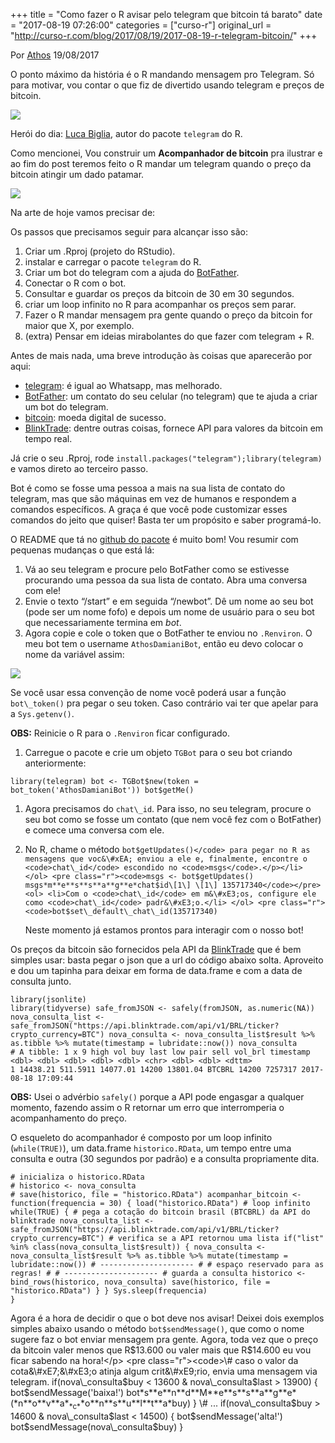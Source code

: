 +++
title = "Como fazer o R avisar pelo telegram que bitcoin tá barato"
date = "2017-08-19 07:26:00"
categories = ["curso-r"]
original_url = "http://curso-r.com/blog/2017/08/19/2017-08-19-r-telegram-bitcoin/"
+++

<div class="col-md-9" id="blog-post">
<p class="text-muted text-uppercase mb-small text-right">
Por <a href="http://curso-r.com/author/athos">Athos</a> 19/08/2017
</p>
<div id="post-content">
<p>
O ponto máximo da história é o R mandando mensagem pro Telegram. Só para
motivar, vou contar o que fiz de divertido usando telegram e preços de
bitcoin.
</p>
<p>
<img src="http://curso-r.com/blog/2017-08-19-r-telegram-bitcoin/r_telegram.gif">
</p>
<p>
Herói do dia: <a href="https://github.com/lbraglia">Luca Biglia</a>,
autor do pacote <code>telegram</code> do R.
</p>
<div id="o-que-faremos" class="section level1">
<p>
Como mencionei, Vou construir um <strong>Acompanhador de
bitcoin</strong> pra ilustrar e ao fim do post teremos feito o R mandar
um telegram quando o preço da bitcoin atingir um dado patamar.
</p>
<p>
<img src="http://curso-r.com/blog/2017-08-19-r-telegram-bitcoin/serie_bitcoin.png">
</p>
<p>
Na arte de hoje vamos precisar de:
</p>
<p>
Os passos que precisamos seguir para alcançar isso são:
</p>
<ol>
<li>
Criar um .Rproj (projeto do RStudio).
</li>
<li>
instalar e carregar o pacote <code>telegram</code> do R.
</li>
<li>
Criar um bot do telegram com a ajuda do
<a href="https://telegram.me/botfather">BotFather</a>.
</li>
<li>
Conectar o R com o bot.
</li>
<li>
Consultar e guardar os preços da bitcoin de 30 em 30 segundos.
</li>
<li>
criar um loop infinito no R para acompanhar os preços sem parar.
</li>
<li>
Fazer o R mandar mensagem pra gente quando o preço da bitcoin for maior
que X, por exemplo.
</li>
<li>
(extra) Pensar em ideias mirabolantes do que fazer com telegram + R.
</li>
</ol>

<p>
Antes de mais nada, uma breve introdução às coisas que aparecerão por
aqui:
</p>
<ul>
<li>
<a href="https://telegram.org/">telegram</a>: é igual ao Whatsapp, mas
melhorado.
</li>
<li>
<a href="https://telegram.me/botfather">BotFather</a>: um contato do seu
celular (no telegram) que te ajuda a criar um bot do telegram.
</li>
<li>
<a href="https://en.wikipedia.org/wiki/Bitcoin">bitcoin</a>: moeda
digital de sucesso.
</li>
<li>
<a href="https://blinktrade.com/docs/">BlinkTrade</a>: dentre outras
coisas, fornece API para valores da bitcoin em tempo real.
</li>
</ul>

<div id="acompanhador-de-bitcoin" class="section level2">
<p>
Já crie o seu .Rproj, rode
<code>install.packages("telegram");library(telegram)</code> e vamos
direto ao terceiro passo.
</p>
<p>
Bot é como se fosse uma pessoa a mais na sua lista de contato do
telegram, mas que são máquinas em vez de humanos e respondem a comandos
específicos. A graça é que você pode customizar esses comandos do jeito
que quiser! Basta ter um propósito e saber programá-lo.
</p>
<p>
O README que tá no <a href="https://github.com/lbraglia/telegram">github
do pacote</a> é muito bom! Vou resumir com pequenas mudanças o que está
lá:
</p>
<ol>
<li>
Vá ao seu telegram e procure pelo BotFather como se estivesse procurando
uma pessoa da sua lista de contato. Abra uma conversa com ele!
</li>
<li>
Envie o texto “/start” e em seguida “/newbot”. Dê um nome ao seu bot
(pode ser um nome fofo) e depois um nome de usuário para o seu bot que
necessariamente termina em <em>bot</em>.
</li>
<li>
Agora copie e cole o token que o BotFather te enviou no
<code>.Renviron</code>. O meu bot tem o username
<code>AthosDamianiBot</code>, então eu devo colocar o nome da variável
assim:
</li>
</ol>
<p>
<img src="http://curso-r.com/blog/2017-08-19-r-telegram-bitcoin/Renvirom_1.png">
</p>
<p>
Se você usar essa convenção de nome você poderá usar a função
<code>bot\_token()</code> pra pegar o seu token. Caso contrário vai ter
que apelar para a <code>Sys.getenv()</code>.
</p>
<p>
<strong>OBS:</strong> Reinicie o R para o <code>.Renviron</code> ficar
configurado.
</p>

<div id="passo-4-bot-do-telegram---conectar-ao-r" class="section level3">
<ol>
<li>
Carregue o pacote e crie um objeto <code>TGBot</code> para o seu bot
criando anteriormente:
</li>
</ol>
<pre class="r"><code>library(telegram) bot &lt;- TGBot$new(token = bot_token(&apos;AthosDamianiBot&apos;)) bot$getMe()</code></pre>
<ol>
<li>
<p>
Agora precisamos do <code>chat\_id</code>. Para isso, no seu telegram,
procure o seu bot como se fosse um contato (que nem você fez com o
BotFather) e comece uma conversa com ele.
</p>
</li>
<li>
<p>
No R, chame o método
<code>bot$getUpdates()&lt;/code&gt; para pegar no R as mensagens que voc&\#xEA; enviou a ele e, finalmente, encontre o &lt;code&gt;chat\_id&lt;/code&gt; escondido no &lt;code&gt;msgs&lt;/code&gt;.&lt;/p&gt;&lt;/li&gt; &lt;/ol&gt; &lt;pre class="r"&gt;&lt;code&gt;msgs &lt;- bot$getUpdates()
msgs*m**e**s**s**a**g**e*chat$id\[1\] \[1\] 135717340&lt;/code&gt;&lt;/pre&gt; &lt;ol&gt; &lt;li&gt;Com o &lt;code&gt;chat\_id&lt;/code&gt; em m&\#xE3;os, configure ele como &lt;code&gt;chat\_id&lt;/code&gt; padr&\#xE3;o.&lt;/li&gt; &lt;/ol&gt; &lt;pre class="r"&gt;&lt;code&gt;bot$set\_default\_chat\_id(135717340)</code>
</pre>
<p>
Neste momento já estamos prontos para interagir com o nosso bot!
</p>
</div>
<p>
Os preços da bitcoin são fornecidos pela API da
<a href="https://blinktrade.com/docs/">BlinkTrade</a> que é bem simples
usar: basta pegar o json que a url do código abaixo solta. Aproveito e
dou um tapinha para deixar em forma de data.frame e com a data de
consulta junto.
</p>
<pre class="r"><code>library(jsonlite)
library(tidyverse) safe_fromJSON &lt;- safely(fromJSON, as.numeric(NA)) nova_consulta_list &lt;- safe_fromJSON(&quot;https://api.blinktrade.com/api/v1/BRL/ticker?crypto_currency=BTC&quot;) nova_consulta &lt;- nova_consulta_list$result %&gt;% as.tibble %&gt;% mutate(timestamp = lubridate::now()) nova_consulta
# A tibble: 1 x 9 high vol buy last low pair sell vol_brl timestamp &lt;dbl&gt; &lt;dbl&gt; &lt;dbl&gt; &lt;dbl&gt; &lt;dbl&gt; &lt;chr&gt; &lt;dbl&gt; &lt;dbl&gt; &lt;dttm&gt;
1 14438.21 511.5911 14077.01 14200 13801.04 BTCBRL 14200 7257317 2017-08-18 17:09:44</code></pre>
<p>
<strong>OBS:</strong> Usei o advérbio <code>safely()</code> porque a API
pode engasgar a qualquer momento, fazendo assim o R retornar um erro que
interromperia o acompanhamento do preço.
</p>

<p>
O esqueleto do acompanhador é composto por um loop infinito
(<code>while(TRUE)</code>), um data.frame <code>historico.RData</code>,
um tempo entre uma consulta e outra (30 segundos por padrão) e a
consulta propriamente dita.
</p>
<pre class="r"><code># inicializa o historico.RData
# historico &lt;- nova_consulta
# save(historico, file = &quot;historico.RData&quot;) acompanhar_bitcoin &lt;- function(frequencia = 30) { load(&quot;historico.RData&quot;) # loop infinito while(TRUE) { # pega a cota&#xE7;&#xE3;o do bitcoin brasil (BTCBRL) da API do blinktrade nova_consulta_list &lt;- safe_fromJSON(&quot;https://api.blinktrade.com/api/v1/BRL/ticker?crypto_currency=BTC&quot;) # verifica se a API retornou uma lista if(&quot;list&quot; %in% class(nova_consulta_list$result)) { nova_consulta &lt;- nova_consulta_list$result %&gt;% as.tibble %&gt;% mutate(timestamp = lubridate::now()) # --------------------- # # espa&#xE7;o reservado para as regras! # # --------------------- # guarda a consulta historico &lt;- bind_rows(historico, nova_consulta) save(historico, file = &quot;historico.RData&quot;) } } Sys.sleep(frequencia)
}</code></pre>

<div id="passo-7-regras-para-mensagens-de-telegram" class="section level3">
<p>
Agora é a hora de decidir o que o bot deve nos avisar! Deixei dois
exemplos simples abaixo usando o método <code>bot$sendMessage()</code>,
que como o nome sugere faz o bot enviar mensagem pra gente. Agora, toda
vez que o preço da bitcoin valer menos que R$13.600 ou valer mais que
R$14.600 eu vou ficar sabendo na hora!&lt;/p&gt; &lt;pre class="r"&gt;&lt;code&gt;\# caso o valor da cota&\#xE7;&\#xE3;o atinja algum crit&\#xE9;rio, envia uma mensagem via telegram. if(nova\_consulta$buy
&lt; 13600 & nova\_consulta$last &gt; 13900) { bot$sendMessage('baixa!')
bot*s**e**n**d**M**e**s**s**a**g**e*(*n**o**v**a*<sub>*c*</sub>*o**n**s**u**l**t**a*buy)
} \# ... if(nova\_consulta$buy &gt; 14600 &amp; nova\_consulta$last &lt;
14500) {
bot$sendMessage(&apos;alta!&apos;) bot$sendMessage(nova\_consulta$buy)
}</code>
</pre>
</div>
</div>
</div>
</div>
</div>

